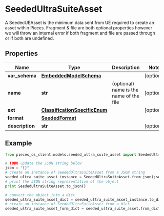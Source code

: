 # SeededUltraSuiteAsset

A SeededUEAsset is the minimum data sent from UE required to create an asset within Pieces.  Fragment & file are both optional properties however we will throw an internal error if both fragment and file are passed through or if both are undefined.

## Properties

Name | Type | Description | Notes
------------ | ------------- | ------------- | -------------
**var_schema** | [**EmbeddedModelSchema**](EmbeddedModelSchema) |  | [optional] 
**name** | **str** | (optional) name is the name of the file | [optional] 
**ext** | [**ClassificationSpecificEnum**](ClassificationSpecificEnum) |  | [optional] 
**format** | [**SeededFormat**](SeededFormat) |  | 
**description** | **str** |  | [optional] 

## Example

```python
from pieces_os_client.models.seeded_ultra_suite_asset import SeededUltraSuiteAsset

# TODO update the JSON string below
json = "{}"
# create an instance of SeededUltraSuiteAsset from a JSON string
seeded_ultra_suite_asset_instance = SeededUltraSuiteAsset.from_json(json)
# print the JSON string representation of the object
print SeededUltraSuiteAsset.to_json()

# convert the object into a dict
seeded_ultra_suite_asset_dict = seeded_ultra_suite_asset_instance.to_dict()
# create an instance of SeededUltraSuiteAsset from a dict
seeded_ultra_suite_asset_form_dict = seeded_ultra_suite_asset.from_dict(seeded_ultra_suite_asset_dict)
```



